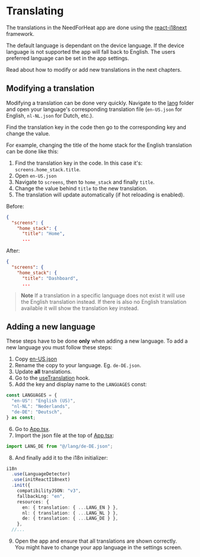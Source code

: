 # Translating
The translations in the NeedForHeat app are done using the [react-i18next](https://react.i18next.com/) framework.

The default language is dependant on the device language. If the device language is not supported the app will fall back to English. The users preferred language can be set in the app settings.

Read about how to modify or add new translations in the next chapters.

## Modifying a translation
Modifying a translation can be done very quickly. Navigate to the [lang](../apps/expo/src/lang/) folder and open your language's corresponding translation file (`en-US.json` for English, `nl-NL.json` for Dutch, etc.).

Find the translation key in the code then go to the corresponding key and change the value.

For example, changing the title of the home stack for the English translation can be done like this:
1. Find the translation key in the code. In this case it's: `screens.home_stack.title`.
2. Open `en-US.json`
3. Navigate to `screens`, then to `home_stack` and finally `title`.
4. Change the value behind `title` to the new translation.
5. The translation will update automatically (if hot reloading is enabled).

Before:

```json
{
  "screens": {
    "home_stack": {
      "title": "Home",
      ...
```

After:

```json
{
  "screens": {
    "home_stack": {
      "title": "Dashboard",
      ...
```

> **Note**
> If a translation in a specific language does not exist it will use the English translation instead. If there is also no English translation available it will show the translation key instead.

## Adding a new language
These steps have to be done **only** when adding a new language. To add a new language you must follow these steps:

1. Copy [en-US.json](../apps/expo/src/lang/en.json)
2. Rename the copy to your language. Eg. `de-DE.json`.
3. Update **all** translations.
4. Go to the [useTranslation](../apps/expo/src/hooks/translation/useTranslation.tsx) hook.
5. Add the key and display name to the `LANGUAGES` const:

```ts
const LANGUAGES = {
  "en-US": "English (US)",
  "nl-NL": "Nederlands",
  "de-DE": "Deutsch",
} as const;
```

6. Go to [App.tsx](../apps/expo/App.tsx).
7. Import the json file at the top of [App.tsx](../apps/expo/App.tsx):

```ts
import LANG_DE from "@/lang/de-DE.json";
```

8. And finally add it to the i18n initializer:

```ts
i18n
  .use(LanguageDetector)
  .use(initReactI18next)
  .init({
    compatibilityJSON: "v3",
    fallbackLng: "en",
    resources: {
      en: { translation: { ...LANG_EN } },
      nl: { translation: { ...LANG_NL } },
      de: { translation: { ...LANG_DE } },
    },
  //...
```

9. Open the app and ensure that all translations are shown correctly.\
You might have to change your app language in the settings screen.
